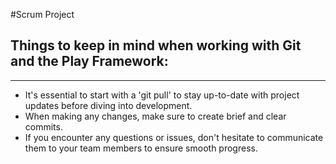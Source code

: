 #Scrum Project 
## Things to keep in mind when working with Git and the Play Framework:
---
* It's essential to start with a 'git pull' to stay up-to-date with project updates before diving into development.
* When making any changes, make sure to create brief and clear commits.
* If you encounter any questions or issues, don't hesitate to communicate them to your team members to ensure smooth progress.
